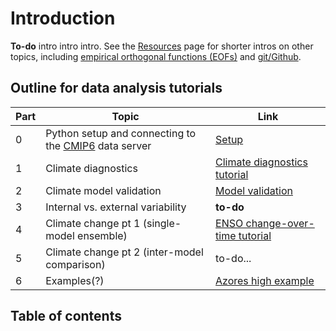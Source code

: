 # Introduction

**To-do** intro intro intro. See the [Resources](resources/resources.md) page for shorter intros on other topics, including [empirical orthogonal functions (EOFs)](resources/eofs.ipynb) and [git/Github](resources/git_basics.md).

## Outline for data analysis tutorials
Part | Topic | Link 
-- | -- | --
0 | Python setup and connecting to the [CMIP6](http://cmip6.whoi.edu) data server | [Setup](setup/setup.md)
1 | Climate diagnostics | [Climate diagnostics tutorial](tutorial_9-19/overview.md)
2 | Climate model validation | [Model validation](assignments/assignment1.md)
3 | Internal vs. external variability | **to-do**
4 | Climate change pt 1 (single-model ensemble) | [ENSO change-over-time tutorial](tutorial_10-10/overview.md)
5 | Climate change pt 2 (inter-model comparison) | to-do...
6 | Examples(?) | [Azores high example](tutorial_11-7/overview.md)


## Table of contents
```{tableofcontents}
```
